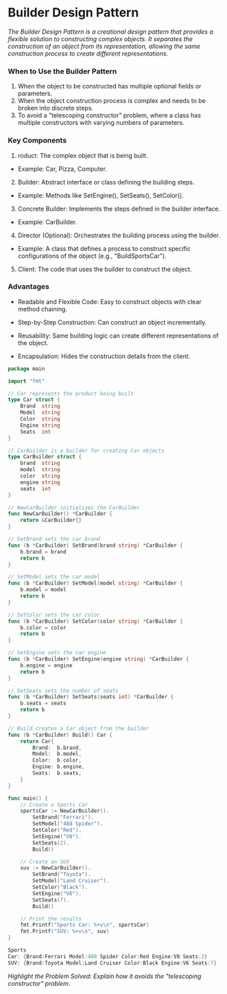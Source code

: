 # Builder Design Pattern


*The Builder Design Pattern is a creational design pattern that provides a 
flexible solution to constructing complex objects. It separates the construction
of an object from its representation, allowing the same construction process to
create different representations.*


### When to Use the Builder Pattern

1. When the object to be constructed has multiple optional fields or parameters.
2. When the object construction process is complex and needs to be broken into discrete steps.
3. To avoid a "telescoping constructor" problem, where a class has multiple constructors with varying numbers of parameters.


### Key Components

1. roduct: The complex object that is being built.
- Example: Car, Pizza, Computer.

2. Builder: Abstract interface or class defining the building steps.
- Example: Methods like SetEngine(), SetSeats(), SetColor().

3. Concrete Builder: Implements the steps defined in the builder interface.
- Example: CarBuilder.

4. Director (Optional): Orchestrates the building process using the builder.
- Example: A class that defines a process to construct specific configurations of the object (e.g., "BuildSportsCar").

5. Client: The code that uses the builder to construct the object.



### Advantages

- Readable and Flexible Code: Easy to construct objects with clear method chaining.

- Step-by-Step Construction: Can construct an object incrementally.

- Reusability: Same building logic can create different representations of the object.

- Encapsulation: Hides the construction details from the client.

``` go 
package main

import "fmt"

// Car represents the product being built
type Car struct {
	Brand  string
	Model  string
	Color  string
	Engine string
	Seats  int
}

// CarBuilder is a builder for creating Car objects
type CarBuilder struct {
	brand  string
	model  string
	color  string
	engine string
	seats  int
}

// NewCarBuilder initializes the CarBuilder
func NewCarBuilder() *CarBuilder {
	return &CarBuilder{}
}

// SetBrand sets the car brand
func (b *CarBuilder) SetBrand(brand string) *CarBuilder {
	b.brand = brand
	return b
}

// SetModel sets the car model
func (b *CarBuilder) SetModel(model string) *CarBuilder {
	b.model = model
	return b
}

// SetColor sets the car color
func (b *CarBuilder) SetColor(color string) *CarBuilder {
	b.color = color
	return b
}

// SetEngine sets the car engine
func (b *CarBuilder) SetEngine(engine string) *CarBuilder {
	b.engine = engine
	return b
}

// SetSeats sets the number of seats
func (b *CarBuilder) SetSeats(seats int) *CarBuilder {
	b.seats = seats
	return b
}

// Build creates a Car object from the builder
func (b *CarBuilder) Build() Car {
	return Car{
		Brand:  b.brand,
		Model:  b.model,
		Color:  b.color,
		Engine: b.engine,
		Seats:  b.seats,
	}
}

func main() {
	// Create a Sports Car
	sportsCar := NewCarBuilder().
		SetBrand("Ferrari").
		SetModel("488 Spider").
		SetColor("Red").
		SetEngine("V8").
		SetSeats(2).
		Build()

	// Create an SUV
	suv := NewCarBuilder().
		SetBrand("Toyota").
		SetModel("Land Cruiser").
		SetColor("Black").
		SetEngine("V6").
		SetSeats(7).
		Build()

	// Print the results
	fmt.Printf("Sports Car: %+v\n", sportsCar)
	fmt.Printf("SUV: %+v\n", suv)
}
```

```go 
Sports 
Car: {Brand:Ferrari Model:488 Spider Color:Red Engine:V8 Seats:2}
SUV: {Brand:Toyota Model:Land Cruiser Color:Black Engine:V6 Seats:7}  
```



*Highlight the Problem Solved: Explain how it avoids the "telescoping constructor" problem.*